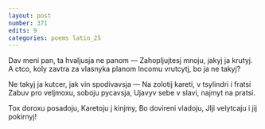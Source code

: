 ```yaml
---
layout: post
number: 371
edits: 9
categories: poems latin_25
---
```


Dav meni pan, ta hvaljusja ne panom —
Zahopljujtesj mnoju, jakyj ja krutyj.
A ctco, koly zavtra za vlasnyka planom 
Incomu vrutcytj, bo ja ne takyj?

Ne takyj ja kutcer, jak vin spodivavsja —
Na zolotij kareti, v tsylindri i fratsi
Zabuv pro veljmoxu, soboju pycavsja,
Ujavyv sebe v slavi, najmyt na pratsi.

Tox doroxu posadoju,
Karetoju j kinjmy,
Bo dovireni vladoju,
JIji velytcaju i jij pokirnyj!
